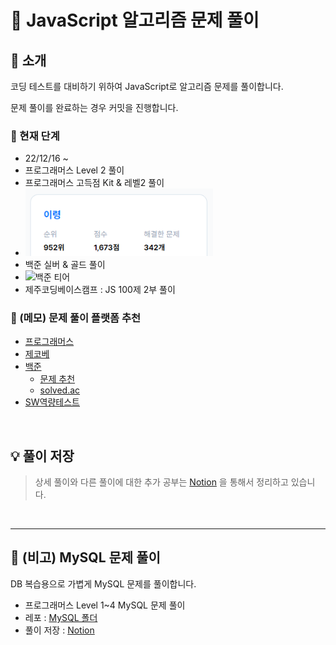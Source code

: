 # 🤮 JavaScript 알고리즘 문제 풀이

## 👋 소개

코딩 테스트를 대비하기 위하여 JavaScript로 알고리즘 문제를 풀이합니다.

문제 풀이를 완료하는 경우 커밋을 진행합니다.

### 🌱 현재 단계

- 22/12/16 ~
- 프로그래머스 Level 2 풀이
- 프로그래머스 고득점 Kit & 레벨2 풀이
- <img src="./assets/status_programmers.PNG" alt="프로그래머스 순위" width="300">
- 백준 실버 & 골드 풀이
- <img src="http://mazassumnida.wtf/api/v2/generate_badge?boj=sryung1225" alt="백준 티어" width="300">
- 제주코딩베이스캠프 : JS 100제 2부 풀이

### 🎒 (메모) 문제 풀이 플랫폼 추천

- [프로그래머스](https://programmers.co.kr/)
- [제코베](https://paullab.co.kr/codefestival.html)
- [백준](https://www.acmicpc.net/step)
  - [문제 추천](https://devjeong.com/algorithm/algorithm-1/#코딩-테스트-대비-백준-문제-추천)
  - [solved.ac](https://solved.ac/)
- [SW역량테스트](https://swexpertacademy.com/main/capacityTest/main.do)

<br>

## 💡 풀이 저장

> 상세 풀이와 다른 풀이에 대한 추가 공부는 [Notion](https://eve1225.notion.site/7d0a802bb0da46fda1dec663bd41efb9?v=4bda3b722aab427d90e1a3fcc6facf2c) 을 통해서 정리하고 있습니다.

<br>

---

## 🍞 (비고) MySQL 문제 풀이

DB 복습용으로 가볍게 MySQL 문제를 풀이합니다.

- 프로그래머스 Level 1~4 MySQL 문제 풀이
- 레포 : [MySQL 폴더](/MYSQL/)
- 풀이 저장 : [Notion](https://eve1225.notion.site/cafc95712c5841da864bbf1d14dba3f8?v=6869536f9af44da7b917a6d77374e9d0&pvs=4)
